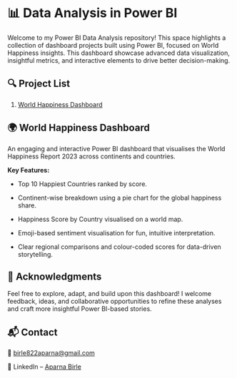 # 📊 Data Analysis in Power BI


Welcome to my Power BI Data Analysis repository! This space highlights a collection of dashboard projects built using Power BI, focused on World Happiness insights. This dashboard showcase advanced data visualization, insightful metrics, and interactive elements to drive better decision-making.

## 🔍 Project List

1. [World Happiness Dashboard]([https://github.com/aparnabirle/Power-BI/blob/main/World%20Happiness%20Report.pbix])

   
## 🌍 World Happiness Dashboard

An engaging and interactive Power BI dashboard that visualises the World Happiness Report 2023 across continents and countries.

**Key Features:**

- Top 10 Happiest Countries ranked by score.

- Continent-wise breakdown using a pie chart for the global happiness share.

- Happiness Score by Country visualised on a world map.

- Emoji-based sentiment visualisation for fun, intuitive interpretation.

- Clear regional comparisons and colour-coded scores for data-driven storytelling.


## 🙌 Acknowledgments
Feel free to explore, adapt, and build upon this dashboard! I welcome feedback, ideas, and collaborative opportunities to refine these analyses and craft more insightful Power BI-based stories.


## 📬 Contact
📧 birle822aparna@gmail.com

🔗 LinkedIn – [Aparna Birle](https://www.linkedin.com/in/aparnabirle/)
